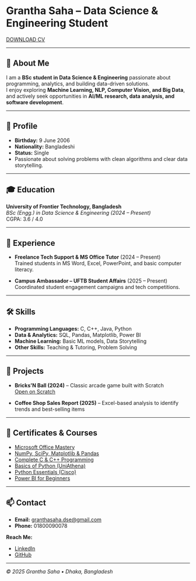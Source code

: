 # Grantha Saha – Data Science & Engineering Student
[DOWNLOAD CV](Grantha-Saha-FlowCV-Resume-20250928)

---

## 👋 About Me
I am a **BSc student in Data Science & Engineering** passionate about programming, analytics, and building data-driven solutions.  
I enjoy exploring **Machine Learning, NLP, Computer Vision, and Big Data**, and actively seek opportunities in **AI/ML research, data analysis, and software development**.

---

## 📝 Profile
- **Birthday:** 9 June 2006  
- **Nationality:** Bangladeshi  
- **Status:** Single  
- Passionate about solving problems with clean algorithms and clear data storytelling.  

---

## 🎓 Education
**University of Frontier Technology, Bangladesh**  
*BSc (Engg.) in Data Science & Engineering (2024 – Present)*  
CGPA: 3.6 / 4.0  

---

## 💼 Experience
- **Freelance Tech Support & MS Office Tutor** (2024 – Present)  
  Trained students in MS Word, Excel, PowerPoint, and basic computer literacy.

- **Campus Ambassador – UFTB Student Affairs** (2025 – Present)  
  Coordinated student engagement campaigns and tech competitions.

---

## 🛠️ Skills
- **Programming Languages:** C, C++, Java, Python  
- **Data & Analytics:** SQL, Pandas, Matplotlib, Power BI  
- **Machine Learning:** Basic ML models, Data Storytelling  
- **Other Skills:** Teaching & Tutoring, Problem Solving  

---

## 🔧 Projects
- **Bricks'N Ball (2024)** – Classic arcade game built with Scratch  
  [Open on Scratch](https://scratch.mit.edu/projects/1108653845)  

- **Coffee Shop Sales Report (2025)** – Excel-based analysis to identify trends and best-selling items  

---

## 📜 Certificates & Courses
- [Microsoft Office Mastery](https://www.udemy.com/certificate/UC-b52b53b3-ee0f-4192-ad3a-7fa35ace7b2d/)  
- [NumPy, SciPy, Matplotlib & Pandas](https://www.udemy.com/certificate/UC-d647bd45-62fc-468d-83a5-d57cfa2c91c9/)  
- [Complete C & C++ Programming](https://www.udemy.com/certificate/UC-86cdee9a-3376-44ef-b43a-30b0b5346e7a/)  
- [Basics of Python (UniAthena)](https://docs.uniathena.com/prod/course/certificate/323_1741292097_certificate.jpg)  
- [Python Essentials (Cisco)](https://www.netacad.com/certificates?issuanceId=a80482d9-c79b-4381-8791-7bf355da78c3)  
- [Power BI for Beginners](https://simpli-web.app.link/e/Tc4tfm1ACVb)  

---

## 📫 Contact
- **Email:** [granthasaha.dse@gmail.com](mailto:granthasaha.dse@gmail.com)  
- **Phone:** 01800090078  

**Reach Me:**  
- [LinkedIn](https://www.linkedin.com/in/granthasaha/)  
- [GitHub](https://github.com/gsgrantha)  

---

*© 2025 Grantha Saha • Dhaka, Bangladesh*
